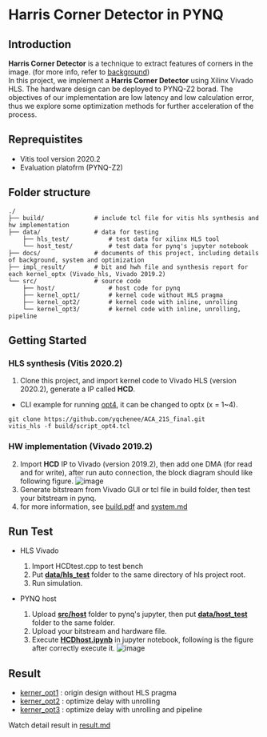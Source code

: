 # Harris Corner Detector in PYNQ

## Introduction
**Harris Corner Detector** is a technique to extract features of corners in the image. (for more info, refer to [background](./docs/background.md)) <br>
In this project, we implement a **Harris Corner Detector** using Xilinx Vivado HLS. The hardware design can be deployed to PYNQ-Z2 borad.
The objectives of our implementation are low latency and low calculation error, thus we explore some optimization methods for further acceleration of the process.

## Reprequistites
* Vitis tool version 2020.2
* Evaluation platofrm (PYNQ-Z2)

## Folder structure
    ./
    ├── build/              # include tcl file for vitis hls synthesis and hw implementation
    ├── data/               # data for testing
        ├── hls_test/           # test data for xilinx HLS tool
        └── host_test/          # test data for pynq's jupyter notebook
    ├── docs/               # documents of this project, including details of background, system and optimization
    ├── impl_result/        # bit and hwh file and synthesis report for each kernel_optx (Vivado_hls, Vivado 2019.2)
    └── src/                # source code
        ├── host/               # host code for pynq
        ├── kernel_opt1/        # kernel code without HLS pragma
        ├── kernel_opt2/        # kernel code with inline, unrolling
        └── kernel_opt3/        # kernel code with inline, unrolling, pipeline




## Getting Started
### HLS synthesis (Vitis 2020.2)
1. Clone this project, and import kernel code to Vivado HLS (version 2020.2), generate a IP called **HCD**.
* CLI example for running [opt4](./src/kernel_opt4), it can be changed to optx (x = 1~4).
```
git clone https://github.com/yqchenee/ACA_21S_final.git
vitis_hls -f build/script_opt4.tcl
```
### HW implementation (Vivado 2019.2)
2. Import **HCD** IP to Vivado (version 2019.2), then add one DMA (for read and for write), after run auto connection, the block diagram should like following figure.
    ![image](https://github.com/yqchenee/ACA_21S_final/blob/master/docs/block_diagram.png)
3. Generate bitstream from Vivado GUI or tcl file in build folder, then test your bitstream in pynq.
4. for more information, see [build.pdf](./docs/build.pdf) and [system.md](./docs/system.md)

## Run Test
* HLS Vivado
    1. Import HCDtest.cpp to test bench
    2. Put **[data/hls_test](./data/hls_test)** folder to the same directory of hls project root.
    3. Run simulation.

* PYNQ host
    1. Upload **[src/host](./src/host/)** folder to pynq's jupyter, then put **[data/host_test](./data/host_test)** folder to the same folder.
    2. Upload your bitstream and hardware file.
    3. Execute **[HCDhost.ipynb](./src/host/HCDhost.ipynb)** in jupyter notebook, following is the figure after correctly execute it.
        ![image](https://github.com/yqchenee/ACA_21S_final/blob/master/docs/host_test_result.png)


## Result
* [kerner_opt1](./src/kernel_opt1) : origin design without HLS pragma
* [kerner_opt2](./src/kernel_opt2) : optimize delay with unrolling
* [kerner_opt3](./src/kernel_opt3) : optimize delay with unrolling and pipeline

Watch detail result in [result.md](./docs/result.md)
